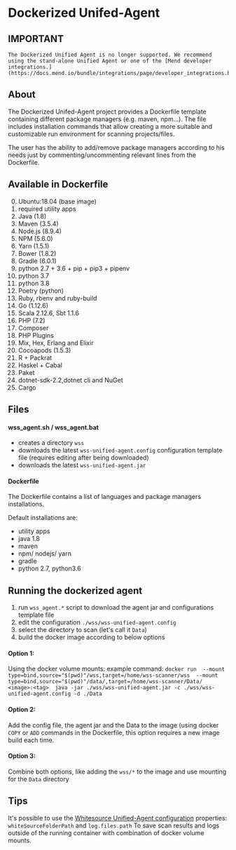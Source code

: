 # Dockerized Unifed-Agent

## IMPORTANT
    The Dockerized Unified Agent is no longer supported. We recommend using the stand-alone Unified Agent or one of the [Mend developer integrations.](https://docs.mend.io/bundle/integrations/page/developer_integrations.html)

## About
The Dockerized Unifed-Agent project provides a Dockerfile template containing different package managers (e.g. maven, npm...).
The file includes installation commands that allow creating a more suitable and customizable run environment for scanning projects/files.

The user has the ability to add/remove package managers according to his needs just by commenting/uncommenting 
relevant lines from the Dockerfile.

## Available in Dockerfile
0.  Ubuntu:18.04 (base image)
1.  required utility apps
2.  Java (1.8)
3.  Maven (3.5.4)
4.  Node.js (8.9.4)
5.  NPM (5.6.0)
6.  Yarn (1.5.1)
7.  Bower (1.8.2)
8.  Gradle (6.0.1)
9.  python 2.7 + 3.6 + pip + pip3 + pipenv
10. python 3.7
11. python 3.8
12. Poetry (python)
13. Ruby, rbenv and ruby-build
14. Go (1.12.6)
15. Scala 2.12.6, Sbt 1.1.6
16. PHP (7.2)
17. Composer
18. PHP Plugins
19. Mix, Hex, Erlang and Elixir
20. Cocoapods (1.5.3)
21. R + Packrat
22. Haskel + Cabal
23. Paket
24. dotnet-sdk-2.2,dotnet cli and NuGet
25. Cargo

## Files
#### wss_agent.sh / wss_agent.bat
- creates a directory `wss` 
- downloads the latest `wss-unified-agent.config` configuration template file (requires editing after being downloaded) 
- downloads the latest `wss-unified-agent.jar`

#### Dockerfile
The Dockerfile contains a list of languages and package managers installations.

Default installations are:
- utility apps
- java 1.8
- maven
- npm/ nodejs/ yarn
- gradle
- python 2.7, python3.6
 
## Running the dockerized agent
1. run `wss_agent.*` script to download the agent jar and configurations template file
2. edit the configuration `./wss/wss-unified-agent.config`
3. select the directory to scan (let's call it `Data`) 
4. build the docker image according to below options

#### Option 1: 
Using the docker volume mounts:
example command:
`docker run 
--mount type=bind,source="$(pwd)"/wss,target=/home/wss-scanner/wss 
--mount type=bind,source="$(pwd)"/data/,target=/home/wss-scanner/Data/ 
<image>:<tag> 
java -jar ./wss/wss-unified-agent.jar -c ./wss/wss-unified-agent.config -d ./Data`

#### Option 2: 
Add the config file, the agent jar and the Data to the image (using docker `COPY` or `ADD` commands in the Dockerfile, 
this option requires a new image build each time. 

#### Option 3:
Combine both options, like adding the `wss/*` to the image and use mounting for the `Data` directory
 

## Tips 
It's possible to use the [Whitesource Unified-Agent configuration](https://whitesource.atlassian.net/wiki/spaces/WD/pages/804814917/Unified+Agent+Configuration+File+and+Parameters)
properties: `whiteSourceFolderPath` and `log.files.path` 
To save scan results and logs outside of the running container with combination of docker volume mounts.

